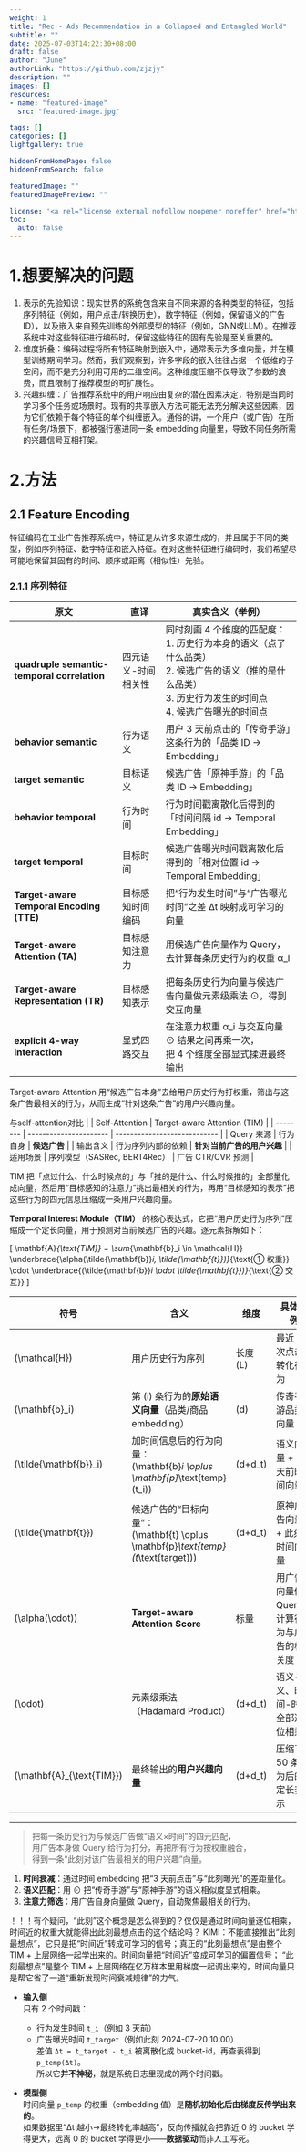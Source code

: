 ```yaml
---
weight: 1
title: "Rec - Ads Recommendation in a Collapsed and Entangled World"
subtitle: ""
date: 2025-07-03T14:22:30+08:00
draft: false
author: "June"
authorLink: "https://github.com/zjzjy"
description: ""
images: []
resources:
- name: "featured-image"
  src: "featured-image.jpg"

tags: []
categories: []
lightgallery: true

hiddenFromHomePage: false
hiddenFromSearch: false

featuredImage: ""
featuredImagePreview: ""

license: '<a rel="license external nofollow noopener noreffer" href="https://creativecommons.org/licenses/by-nc/4.0/" target="_blank">CC BY-NC 4.0</a>'
toc:
  auto: false
---
```

# 1.想要解决的问题
1. 表示的先验知识：现实世界的系统包含来自不同来源的各种类型的特征，包括序列特征（例如，用户点击/转换历史），数字特征（例如，保留语义的广告ID），以及嵌入来自预先训练的外部模型的特征（例如，GNN或LLM）。在推荐系统中对这些特征进行编码时，保留这些特征的固有先验是至关重要的。
2. 维度折叠：编码过程将所有特征映射到嵌入中，通常表示为多维向量，并在模型训练期间学习。然而，我们观察到，许多字段的嵌入往往占据一个低维的子空间，而不是充分利用可用的二维空间。这种维度压缩不仅导致了参数的浪费，而且限制了推荐模型的可扩展性。
3. 兴趣纠缠：广告推荐系统中的用户响应由复杂的潜在因素决定，特别是当同时学习多个任务或场景时。现有的共享嵌入方法可能无法充分解决这些因素，因为它们依赖于每个特征的单个纠缠嵌入。通俗的讲，一个用户（或广告）在所有任务/场景下，都被强行塞进同一条 embedding 向量里，导致不同任务所需的兴趣信号互相打架。

# 2.方法
## 2.1 Feature Encoding
特征编码在工业广告推荐系统中，特征是从许多来源生成的，并且属于不同的类型，例如序列特征、数字特征和嵌入特征。在对这些特征进行编码时，我们希望尽可能地保留其固有的时间、顺序或距离（相似性）先验。
### 2.1.1 序列特征
| 原文                                          | 直译         | 真实含义（举例）                                                                                         |
| ------------------------------------------- | ---------- | ------------------------------------------------------------------------------------------------ |
| **quadruple semantic-temporal correlation** | 四元语义-时间相关性 | 同时刻画 4 个维度的匹配度：<br>1. 历史行为本身的语义（点了什么品类）<br>2. 候选广告的语义（推的是什么品类）<br>3. 历史行为发生的时间点<br>4. 候选广告曝光的时间点 |
| **behavior semantic**                       | 行为语义       | 用户 3 天前点击的「传奇手游」这条行为的「品类 ID → Embedding」                                                         |
| **target semantic**                         | 目标语义       | 候选广告「原神手游」的「品类 ID → Embedding」                                                                   |
| **behavior temporal**                       | 行为时间       | 行为时间戳离散化后得到的「时间间隔 id → Temporal Embedding」                                                       |
| **target temporal**                         | 目标时间       | 候选广告曝光时间戳离散化后得到的「相对位置 id → Temporal Embedding」                                                   |
| **Target-aware Temporal Encoding (TTE)**    | 目标感知时间编码   | 把“行为发生时间”与“广告曝光时间”之差 Δt 映射成可学习的向量                                                                |
| **Target-aware Attention (TA)**             | 目标感知注意力    | 用候选广告向量作为 Query，去计算每条历史行为的权重 α\_i                                                                |
| **Target-aware Representation (TR)**        | 目标感知表示     | 把每条历史行为向量与候选广告向量做元素级乘法 ⊙，得到交互向量                                                                  |
| **explicit 4-way interaction**              | 显式四路交互     | 在注意力权重 α\_i 与交互向量 ⊙ 结果之间再乘一次，<br>把 4 个维度全部显式揉进最终输出                                               |

Target-aware Attention 用“候选广告本身”去给用户历史行为打权重，筛出与这条广告最相关的行为，从而生成“针对这条广告”的用户兴趣向量。

与self-attention对比
|          | Self-Attention         | Target-aware Attention (TIM) |
| -------- | ---------------------- | ---------------------------- |
| Query 来源 | 行为自身                   | **候选广告**                     |
| 输出含义     | 行为序列内部的依赖              | **针对当前广告的用户兴趣**              |
| 适用场景     | 序列模型（SASRec, BERT4Rec） | 广告 CTR/CVR 预测                |

TIM 把「点过什么、什么时候点的」与「推的是什么、什么时候推的」全部量化成向量，然后用“目标感知的注意力”挑出最相关的行为，再用“目标感知的表示”把这些行为的四元信息压缩成一条用户兴趣向量。

 **Temporal Interest Module（TIM）** 的核心表达式，它把“用户历史行为序列”压缩成一个定长向量，用于预测对当前候选广告的兴趣。逐元素拆解如下：

\[
\mathbf{A}_{\text{TIM}} = \sum_{\mathbf{b}_i \in \mathcal{H}} \underbrace{\alpha(\tilde{\mathbf{b}}_i, \tilde{\mathbf{t}})}_{\text{① 权重}} \cdot \underbrace{(\tilde{\mathbf{b}}_i \odot \tilde{\mathbf{t}})}_{\text{② 交互}}
\]


| 符号 | 含义 | 维度 | 具体示例 |
|---|---|---|---|
| \(\mathcal{H}\) | 用户历史行为序列 | 长度 \(L\) | 最近 50 次点击/转化行为 |
| \(\mathbf{b}_i\) | 第 \(i\) 条行为的**原始语义向量**（品类/商品 embedding） | \(d\) | 传奇手游品类向量 |
| \(\tilde{\mathbf{b}}_i\) | 加时间信息后的行为向量：<br>\(\mathbf{b}_i \oplus \mathbf{p}_\text{temp}(t_i)\) | \(d+d_t\) | 语义向量 + 3 天前时间向量 |
| \(\tilde{\mathbf{t}}\) | 候选广告的“目标向量”：<br>\(\mathbf{t} \oplus \mathbf{p}_\text{temp}(t_\text{target})\) | \(d+d_t\) | 原神广告向量 + 此刻时间向量 |
| \(\alpha(\cdot)\) | **Target-aware Attention Score** | 标量 | 用广告向量做 Query，<br>计算行为与广告的相关度 |
| \(\odot\) | 元素级乘法（Hadamard Product） | \(d+d_t\) | 语义-语义、时间-时间全部逐位相乘 |
| \(\mathbf{A}_{\text{TIM}}\) | 最终输出的**用户兴趣向量** | \(d+d_t\) | 压缩了 50 条行为后的定长表示 |

---

> 把每一条历史行为与候选广告做“语义×时间”的四元匹配，<br>用广告本身做 Query 给行为打分，再把所有行为按权重融合，<br>得到一条“此刻对该广告最相关的用户兴趣”向量。

1. **时间衰减**：通过时间 embedding 把“3 天前点击”与“此刻曝光”的差距量化。  
2. **语义匹配**：用 ⊙ 把“传奇手游”与“原神手游”的语义相似度显式相乘。  
3. **注意力筛选**：用广告自身向量做 Query，自动聚焦最相关的行为。

！！！有个疑问，“此刻”这个概念是怎么得到的？仅仅是通过时间向量逐位相乘，时间近的权重大就能得出此刻最想点击的这个结论吗？
KIMI：不能直接推出“此刻最想点”，它只是把“时间近”转成可学习的信号；真正的“此刻最想点”是由整个 TIM + 上层网络一起学出来的。时间向量把“时间近”变成可学习的偏置信号；
“此刻最想点”是整个 TIM + 上层网络在亿万样本里用梯度一起调出来的，时间向量只是帮它省了一道“重新发现时间衰减规律”的力气。


- **输入侧**  
  只有 2 个时间戳：  
  - 行为发生时间 `t_i`（例如 3 天前）  
  - 广告曝光时间 `t_target`（例如此刻 2024-07-20 10:00）  
  差值 `Δt = t_target - t_i` 被离散化成 bucket-id，再查表得到 `p_temp(Δt)`。  
  所以它**并不神秘**，就是系统日志里现成的两个时间戳。

- **模型侧**  
  时间向量 `p_temp` 的权重（embedding 值）是**随机初始化后由梯度反传学出来的**。  
  如果数据里“Δt 越小→最终转化率越高”，反向传播就会把靠近 0 的 bucket 学得更大，远离 0 的 bucket 学得更小——**数据驱动**而非人工写死。

